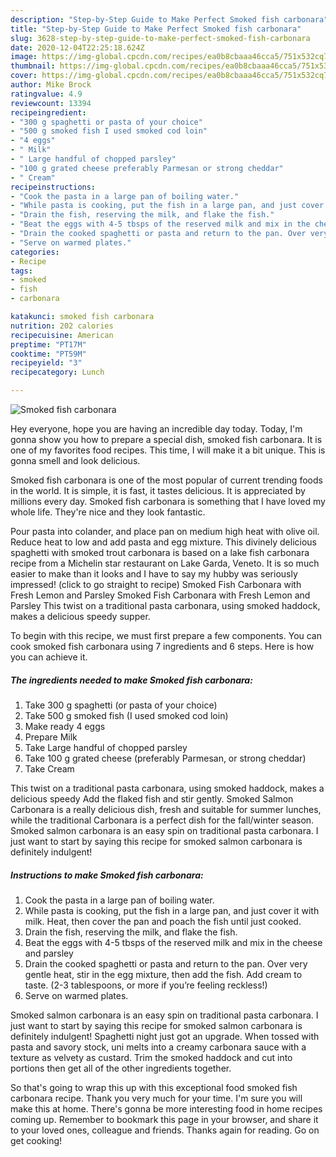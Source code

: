 ```yaml
---
description: "Step-by-Step Guide to Make Perfect Smoked fish carbonara"
title: "Step-by-Step Guide to Make Perfect Smoked fish carbonara"
slug: 3628-step-by-step-guide-to-make-perfect-smoked-fish-carbonara
date: 2020-12-04T22:25:18.624Z
image: https://img-global.cpcdn.com/recipes/ea0b8cbaaa46cca5/751x532cq70/smoked-fish-carbonara-recipe-main-photo.jpg
thumbnail: https://img-global.cpcdn.com/recipes/ea0b8cbaaa46cca5/751x532cq70/smoked-fish-carbonara-recipe-main-photo.jpg
cover: https://img-global.cpcdn.com/recipes/ea0b8cbaaa46cca5/751x532cq70/smoked-fish-carbonara-recipe-main-photo.jpg
author: Mike Brock
ratingvalue: 4.9
reviewcount: 13394
recipeingredient:
- "300 g spaghetti or pasta of your choice"
- "500 g smoked fish I used smoked cod loin"
- "4 eggs"
- " Milk"
- " Large handful of chopped parsley"
- "100 g grated cheese preferably Parmesan or strong cheddar"
- " Cream"
recipeinstructions:
- "Cook the pasta in a large pan of boiling water."
- "While pasta is cooking, put the fish in a large pan, and just cover it with milk. Heat, then cover the pan and poach the fish until just cooked."
- "Drain the fish, reserving the milk, and flake the fish."
- "Beat the eggs with 4-5 tbsps of the reserved milk and mix in the cheese and parsley"
- "Drain the cooked spaghetti or pasta and return to the pan. Over very gentle heat, stir in the egg mixture, then add the fish. Add cream to taste. (2-3 tablespoons, or more if you’re feeling reckless!)"
- "Serve on warmed plates."
categories:
- Recipe
tags:
- smoked
- fish
- carbonara

katakunci: smoked fish carbonara 
nutrition: 202 calories
recipecuisine: American
preptime: "PT17M"
cooktime: "PT59M"
recipeyield: "3"
recipecategory: Lunch

---
```



![Smoked fish carbonara](https://img-global.cpcdn.com/recipes/ea0b8cbaaa46cca5/751x532cq70/smoked-fish-carbonara-recipe-main-photo.jpg)

Hey everyone, hope you are having an incredible day today. Today, I'm gonna show you how to prepare a special dish, smoked fish carbonara. It is one of my favorites food recipes. This time, I will make it a bit unique. This is gonna smell and look delicious.

Smoked fish carbonara is one of the most popular of current trending foods in the world. It is simple, it is fast, it tastes delicious. It is appreciated by millions every day. Smoked fish carbonara is something that I have loved my whole life. They're nice and they look fantastic.

Pour pasta into colander, and place pan on medium high heat with olive oil. Reduce heat to low and add pasta and egg mixture. This divinely delicious spaghetti with smoked trout carbonara is based on a lake fish carbonara recipe from a Michelin star restaurant on Lake Garda, Veneto. It is so much easier to make than it looks and I have to say my hubby was seriously impressed! (click to go straight to recipe) Smoked Fish Carbonara with Fresh Lemon and Parsley Smoked Fish Carbonara with Fresh Lemon and Parsley This twist on a traditional pasta carbonara, using smoked haddock, makes a delicious speedy supper.


To begin with this recipe, we must first prepare a few components. You can cook smoked fish carbonara using 7 ingredients and 6 steps. Here is how you can achieve it.

<!--inarticleads1-->

##### The ingredients needed to make Smoked fish carbonara:

1. Take 300 g spaghetti (or pasta of your choice)
1. Take 500 g smoked fish (I used smoked cod loin)
1. Make ready 4 eggs
1. Prepare  Milk
1. Take  Large handful of chopped parsley
1. Take 100 g grated cheese (preferably Parmesan, or strong cheddar)
1. Take  Cream


This twist on a traditional pasta carbonara, using smoked haddock, makes a delicious speedy Add the flaked fish and stir gently. Smoked Salmon Carbonara is a really delicious dish, fresh and suitable for summer lunches, while the traditional Carbonara is a perfect dish for the fall/winter season. Smoked salmon carbonara is an easy spin on traditional pasta carbonara. I just want to start by saying this recipe for smoked salmon carbonara is definitely indulgent! 

<!--inarticleads2-->

##### Instructions to make Smoked fish carbonara:

1. Cook the pasta in a large pan of boiling water.
1. While pasta is cooking, put the fish in a large pan, and just cover it with milk. Heat, then cover the pan and poach the fish until just cooked.
1. Drain the fish, reserving the milk, and flake the fish.
1. Beat the eggs with 4-5 tbsps of the reserved milk and mix in the cheese and parsley
1. Drain the cooked spaghetti or pasta and return to the pan. Over very gentle heat, stir in the egg mixture, then add the fish. Add cream to taste. (2-3 tablespoons, or more if you’re feeling reckless!)
1. Serve on warmed plates.


Smoked salmon carbonara is an easy spin on traditional pasta carbonara. I just want to start by saying this recipe for smoked salmon carbonara is definitely indulgent! Spaghetti night just got an upgrade. When tossed with pasta and savory stock, uni melts into a creamy carbonara sauce with a texture as velvety as custard. Trim the smoked haddock and cut into portions then get all of the other ingredients together. 

So that's going to wrap this up with this exceptional food smoked fish carbonara recipe. Thank you very much for your time. I'm sure you will make this at home. There's gonna be more interesting food in home recipes coming up. Remember to bookmark this page in your browser, and share it to your loved ones, colleague and friends. Thanks again for reading. Go on get cooking!
